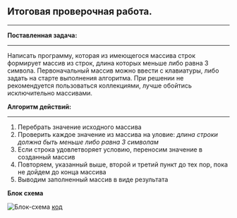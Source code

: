 ## Итоговая проверочная работа.
___

**Поставленная задача:**
___

Написать программу, которая из имеющегося массива строк формирует массив из строк, длина которых меньше либо равна 3 символа. Первоначальный массив можно ввести с клавиатуры, либо задать на старте выполнения алгоритма. При решении не рекомендуется пользоваться коллекциями, лучше обойтись исключительно массивами.

**Алгоритм действий:**
___

1. Перебрать значение исходного массива
1. Проверить каждое значение из массива на уловие: *длина строки должна быть меньше либо равна 3 символам*
1. Если строка удовлетворяет условию, переносим значение в созданный массив
1. Повторяем, указанный выше, второй и третий пункт до тех пор, пока не дойдем до конца массива
1. Выводим заполненный массив в виде результата

**Блок схема**

![Блок-схема](/program/drawio.png) [код](/program/Program.cs)